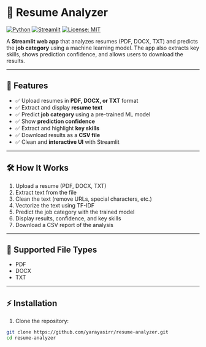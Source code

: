 # 📄 Resume Analyzer

[![Python](https://img.shields.io/badge/Python-3.13-blue)](https://www.python.org/)
[![Streamlit](https://img.shields.io/badge/Streamlit-App-success)](https://streamlit.io/)
[![License: MIT](https://img.shields.io/badge/License-MIT-green)](LICENSE)

A **Streamlit web app** that analyzes resumes (PDF, DOCX, TXT) and predicts the **job category** using a machine learning model. The app also extracts key skills, shows prediction confidence, and allows users to download the results.

---

## 🚀 Features

- ✅ Upload resumes in **PDF, DOCX, or TXT** format  
- ✅ Extract and display **resume text**  
- ✅ Predict **job category** using a pre-trained ML model  
- ✅ Show **prediction confidence**  
- ✅ Extract and highlight **key skills**  
- ✅ Download results as a **CSV file**  
- ✅ Clean and **interactive UI** with Streamlit

---

## 🛠 How It Works

1. Upload a resume (PDF, DOCX, TXT)  
2. Extract text from the file  
3. Clean the text (remove URLs, special characters, etc.)  
4. Vectorize the text using TF-IDF  
5. Predict the job category with the trained model  
6. Display results, confidence, and key skills  
7. Download a CSV report of the analysis  

---

## 📂 Supported File Types

- PDF  
- DOCX  
- TXT  

---

## ⚡ Installation

1. Clone the repository:

```bash
git clone https://github.com/yarayasirr/resume-analyzer.git
cd resume-analyzer
